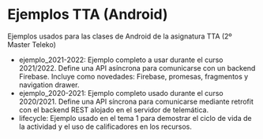 # Ejemplos TTA (Android)

Ejemplos usados para las clases de Android de la asignatura TTA (2º Master Teleko)

* ejemplo_2021-2022: Ejemplo completo a usar durante el curso 2021/2022. Define una API asíncrona para comunicarse con un backend Firebase. Incluye como novedades: Firebase, promesas, fragmentos y navigation drawer. 
* ejemplo_2020-2021: Ejemplo completo usado durante el curso 2020/2021. Define una API síncrona para comunicarse mediante retrofit con el backend REST alojado en el servidor de telemática.
* lifecycle: Ejemplo usado en el tema 1 para demostrar el ciclo de vida de la actividad y el uso de calificadores en los recursos.
